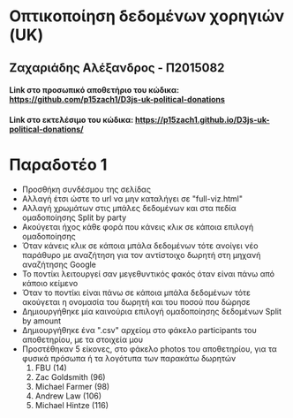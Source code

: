 # Οπτικοποίηση δεδομένων χορηγιών (UK)
## Ζαχαριάδης Αλέξανδρος - Π2015082
#### Link στο προσωπικό αποθετήριο του κώδικα: https://github.com/p15zach1/D3js-uk-political-donations
#### Link στο εκτελέσιμο του κώδικα: https://p15zach1.github.io/D3js-uk-political-donations/

# Παραδοτέο 1
* Προσθήκη συνδέσμου της σελίδας
* Αλλαγή έτσι ώστε το url να μην καταλήγει σε "full-viz.html"
* Αλλαγή χρωμάτων στις μπάλες δεδομένων και στα πεδία ομαδοποίησης Split by party
* Ακούγεται ήχος κάθε φορά που κάνεις κλικ σε κάποια επιλογή ομαδοποίησης
* Όταν κάνεις κλικ σε κάποια μπάλα δεδομένων τότε ανοίγει νέο παράθυρο με αναζήτηση για τον αντίστοιχο δωρητή στη μηχανή αναζήτησης Google
* Το ποντίκι λειτουργεί σαν μεγεθυντικός φακός όταν είναι πάνω από κάποιο κείμενο
* Όταν το ποντίκι είναι πάνω σε κάποια μπάλα δεδομένων τότε ακούγεται η ονομασία του δωρητή και του ποσού που δώρησε
* Δημιουργήθηκε μία καινούρια επιλογή ομαδοποίησης δεδομένων Split by amount
* Δημιουργήθηκε ένα ".csv" αρχείομ στο φάκελο participants του αποθετηρίου, με τα στοιχεία μου
* Προστέθηκαν 5 είκονες, στο φάκελο photos του αποθετηρίου, για τα φυσικά πρόσωπα ή τα λογότυπα των παρακάτω δωρητών
  1. FBU (14)
  2. Zac Goldsmith (96)
  3. Michael Farmer (98)
  4. Andrew Law (106)
  5. Michael Hintze (116)
